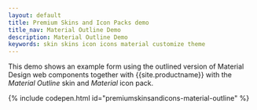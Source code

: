 ```yaml
---
layout: default
title: Premium Skins and Icon Packs demo
title_nav: Material Outline Demo
description: Material Outline Demo
keywords: skin skins icon icons material customize theme
---
```


This demo shows an example form using the outlined version of Material Design web components together with {{site.productname}} with the _Material Outline_ skin and _Material_ icon pack.

{% include codepen.html id="premiumskinsandicons-material-outline" %}
